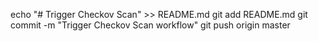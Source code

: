 echo "# Trigger Checkov Scan" >> README.md
git add README.md
git commit -m "Trigger Checkov Scan workflow"
git push origin master


